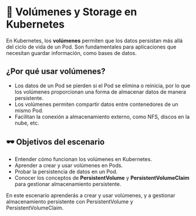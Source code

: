 # 💾 Volúmenes y Storage en Kubernetes

En Kubernetes, los **volúmenes** permiten que los datos persistan más allá del ciclo de vida de un Pod. Son fundamentales para aplicaciones que necesitan guardar información, como bases de datos.

## ¿Por qué usar volúmenes?

- Los datos de un Pod se pierden si el Pod se elimina o reinicia, por lo que los volúmenes proporcionan una forma de almacenar datos de manera persistente.
- Los volúmenes permiten compartir datos entre contenedores de un mismo Pod.
- Facilitan la conexión a almacenamiento externo, como NFS, discos en la nube, etc.

## 🕶️ Objetivos del escenario
- Entender cómo funcionan los volúmenes en Kubernetes.
- Aprender a crear y usar volúmenes en Pods.
- Probar la persistencia de datos en un Pod.
- Conocer los conceptos de **PersistentVolume** y **PersistentVolumeClaim** para gestionar almacenamiento persistente.


En este escenario aprenderás a crear y usar volúmenes, y a gestionar almacenamiento persistente con PersistentVolume y PersistentVolumeClaim.

